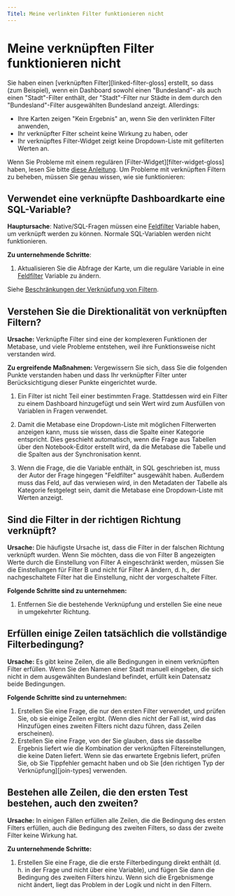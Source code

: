 ```yaml
---
Titel: Meine verlinkten Filter funktionieren nicht
---
```



# Meine verknüpften Filter funktionieren nicht


Sie haben einen [verknüpften Filter][linked-filter-gloss] erstellt, so dass (zum Beispiel), wenn ein Dashboard sowohl einen "Bundesland"- als auch einen "Stadt"-Filter enthält, der "Stadt"-Filter nur Städte in dem durch den "Bundesland"-Filter ausgewählten Bundesland anzeigt. Allerdings:


- Ihre Karten zeigen "Kein Ergebnis" an, wenn Sie den verlinkten Filter anwenden,
- Ihr verknüpfter Filter scheint keine Wirkung zu haben, oder
- Ihr verknüpftes Filter-Widget zeigt keine Dropdown-Liste mit gefilterten Werten an.


Wenn Sie Probleme mit einem regulären [Filter-Widget][filter-widget-gloss] haben, lesen Sie bitte [diese Anleitung](./filters.md). Um Probleme mit verknüpften Filtern zu beheben, müssen Sie genau wissen, wie sie funktionieren:


## Verwendet eine verknüpfte Dashboardkarte eine SQL-Variable?


**Hauptursache**: Native/SQL-Fragen müssen eine [Feldfilter](../questions/native-editor/sql-parameters.md#the-field-filter-variable-type) Variable haben, um verknüpft werden zu können. Normale SQL-Variablen werden nicht funktionieren.


**Zu unternehmende Schritte**:


1. Aktualisieren Sie die Abfrage der Karte, um die reguläre Variable in eine [Feldfilter](../questions/native-editor/sql-parameters.md#the-field-filter-variable-type) Variable zu ändern.


Siehe [Beschränkungen der Verknüpfung von Filtern](../dashboards/linked-filters.md#limitations-of-linked-filters).


## Verstehen Sie die Direktionalität von verknüpften Filtern?


**Ursache:** Verknüpfte Filter sind eine der komplexeren Funktionen der Metabase, und viele Probleme entstehen, weil ihre Funktionsweise nicht verstanden wird.


**Zu ergreifende Maßnahmen:** Vergewissern Sie sich, dass Sie die folgenden Punkte verstanden haben und dass Ihr verknüpfter Filter unter Berücksichtigung dieser Punkte eingerichtet wurde.


1. Ein Filter ist nicht Teil einer bestimmten Frage. Stattdessen wird ein Filter zu einem Dashboard hinzugefügt und sein Wert wird zum Ausfüllen von Variablen in Fragen verwendet.


2. Damit die Metabase eine Dropdown-Liste mit möglichen Filterwerten anzeigen kann, muss sie wissen, dass die Spalte einer Kategorie entspricht. Dies geschieht automatisch, wenn die Frage aus Tabellen über den Notebook-Editor erstellt wird, da die Metabase die Tabelle und die Spalten aus der Synchronisation kennt.


3. Wenn die Frage, die die Variable enthält, in SQL geschrieben ist, muss der Autor der Frage hingegen "Feldfilter" ausgewählt haben. Außerdem muss das Feld, auf das verwiesen wird, in den Metadaten der Tabelle als Kategorie festgelegt sein, damit die Metabase eine Dropdown-Liste mit Werten anzeigt.


## Sind die Filter in der richtigen Richtung verknüpft?


**Ursache:** Die häufigste Ursache ist, dass die Filter in der falschen Richtung verknüpft wurden. Wenn Sie möchten, dass die von Filter B angezeigten Werte durch die Einstellung von Filter A eingeschränkt werden, müssen Sie die Einstellungen für Filter B und nicht für Filter A ändern, d. h., der nachgeschaltete Filter hat die Einstellung, nicht der vorgeschaltete Filter.


**Folgende Schritte sind zu unternehmen:**


1. Entfernen Sie die bestehende Verknüpfung und erstellen Sie eine neue in umgekehrter Richtung.


## Erfüllen einige Zeilen tatsächlich die vollständige Filterbedingung?


**Ursache:** Es gibt keine Zeilen, die alle Bedingungen in einem verknüpften Filter erfüllen. Wenn Sie den Namen einer Stadt manuell eingeben, die sich nicht in dem ausgewählten Bundesland befindet, erfüllt kein Datensatz beide Bedingungen.


**Folgende Schritte sind zu unternehmen:**


1. Erstellen Sie eine Frage, die nur den ersten Filter verwendet, und prüfen Sie, ob sie einige Zeilen ergibt. (Wenn dies nicht der Fall ist, wird das Hinzufügen eines zweiten Filters nicht dazu führen, dass Zeilen erscheinen).
2. Erstellen Sie eine Frage, von der Sie glauben, dass sie dasselbe Ergebnis liefert wie die Kombination der verknüpften Filtereinstellungen, die keine Daten liefert. Wenn sie das erwartete Ergebnis liefert, prüfen Sie, ob Sie Tippfehler gemacht haben und ob Sie [den richtigen Typ der Verknüpfung][join-types] verwenden.


## Bestehen alle Zeilen, die den ersten Test bestehen, auch den zweiten?


**Ursache:** In einigen Fällen erfüllen alle Zeilen, die die Bedingung des ersten Filters erfüllen, auch die Bedingung des zweiten Filters, so dass der zweite Filter keine Wirkung hat.


**Zu unternehmende Schritte:**


1. Erstellen Sie eine Frage, die die erste Filterbedingung direkt enthält (d. h. in der Frage und nicht über eine Variable), und fügen Sie dann die Bedingung des zweiten Filters hinzu. Wenn sich die Ergebnismenge nicht ändert, liegt das Problem in der Logik und nicht in den Filtern.
